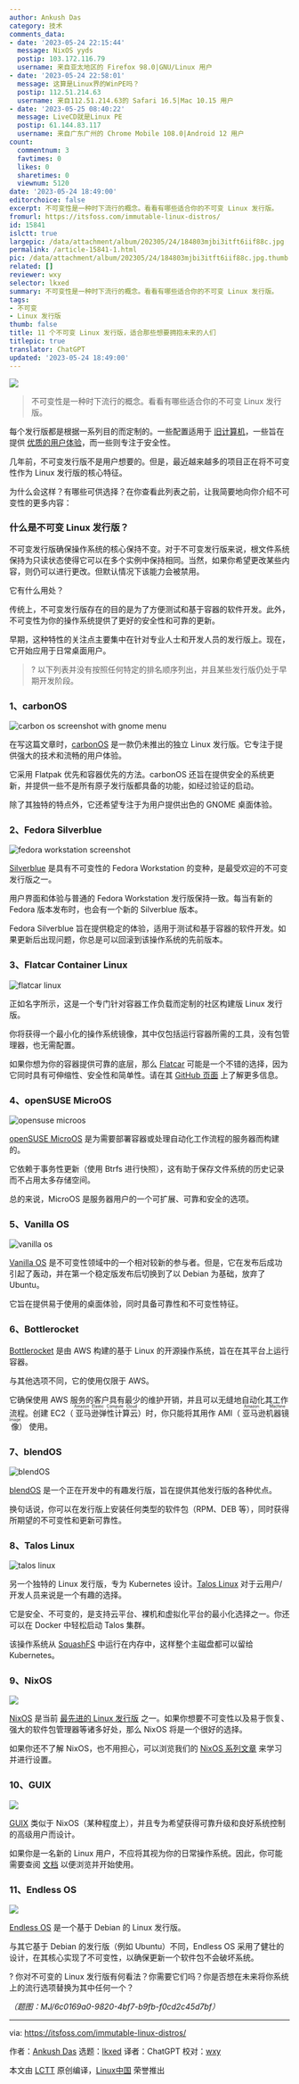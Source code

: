 ```yaml
---
author: Ankush Das
category: 技术
comments_data:
- date: '2023-05-24 22:15:44'
  message: NixOS yyds
  postip: 103.172.116.79
  username: 来自亚太地区的 Firefox 98.0|GNU/Linux 用户
- date: '2023-05-24 22:58:01'
  message: 这算是Linux界的WinPE吗？
  postip: 112.51.214.63
  username: 来自112.51.214.63的 Safari 16.5|Mac 10.15 用户
- date: '2023-05-25 08:40:22'
  message: LiveCD就是Linux PE
  postip: 61.144.83.117
  username: 来自广东广州的 Chrome Mobile 108.0|Android 12 用户
count:
  commentnum: 3
  favtimes: 0
  likes: 0
  sharetimes: 0
  viewnum: 5120
date: '2023-05-24 18:49:00'
editorchoice: false
excerpt: 不可变性是一种时下流行的概念。看看有哪些适合你的不可变 Linux 发行版。
fromurl: https://itsfoss.com/immutable-linux-distros/
id: 15841
islctt: true
largepic: /data/attachment/album/202305/24/184803mjbi3itft6iif88c.jpg
permalink: /article-15841-1.html
pic: /data/attachment/album/202305/24/184803mjbi3itft6iif88c.jpg.thumb.jpg
related: []
reviewer: wxy
selector: lkxed
summary: 不可变性是一种时下流行的概念。看看有哪些适合你的不可变 Linux 发行版。
tags:
- 不可变
- Linux 发行版
thumb: false
title: 11 个不可变 Linux 发行版，适合那些想要拥抱未来的人们
titlepic: true
translator: ChatGPT
updated: '2023-05-24 18:49:00'
---
```


![](/data/attachment/album/202305/24/184803mjbi3itft6iif88c.jpg)



> 
> 不可变性是一种时下流行的概念。看看有哪些适合你的不可变 Linux 发行版。
> 
> 
> 


每个发行版都是根据一系列目的而定制的。一些配置适用于 [旧计算机](https://itsfoss.com/lightweight-linux-beginners/)，一些旨在提供 [优质的用户体验](https://itsfoss.com/beautiful-linux-distributions/)，而一些则专注于安全性。


几年前，不可变发行版不是用户想要的。但是，最近越来越多的项目正在将不可变性作为 Linux 发行版的核心特征。


为什么会这样？有哪些可供选择？在你查看此列表之前，让我简要地向你介绍不可变性的更多内容：


### 什么是不可变 Linux 发行版？


不可变发行版确保操作系统的核心保持不变。对于不可变发行版来说，根文件系统保持为只读状态使得它可以在多个实例中保持相同。当然，如果你希望更改某些内容，则仍可以进行更改。但默认情况下该能力会被禁用。


它有什么用处？


传统上，不可变发行版存在的目的是为了方便测试和基于容器的软件开发。此外，不可变性为你的操作系统提供了更好的安全性和可靠的更新。


早期，这种特性的关注点主要集中在针对专业人士和开发人员的发行版上。现在，它开始应用于日常桌面用户。



> 
> ? 以下列表并没有按照任何特定的排名顺序列出，并且某些发行版仍处于早期开发阶段。
> 
> 
> 


### 1、carbonOS


![carbon os screenshot with gnome menu](/data/attachment/album/202305/24/184920ylluuuppa7atgx9u.png)


在写这篇文章时，[carbonOS](https://carbon.sh/) 是一款仍未推出的独立 Linux 发行版。它专注于提供强大的技术和流畅的用户体验。


它采用 Flatpak 优先和容器优先的方法。carbonOS 还旨在提供安全的系统更新，并提供一些不是所有原子发行版都具备的功能，如经过验证的启动。


除了其独特的特点外，它还希望专注于为用户提供出色的 GNOME 桌面体验。


### 2、Fedora Silverblue


![fedora workstation screenshot](/data/attachment/album/202305/24/184920jjbgbz005gzx0n25.jpg)


[Silverblue](https://silverblue.fedoraproject.org/) 是具有不可变性的 Fedora Workstation 的变种，是最受欢迎的不可变发行版之一。


用户界面和体验与普通的 Fedora Workstation 发行版保持一致。每当有新的 Fedora 版本发布时，也会有一个新的 Silverblue 版本。


Fedora Silverblue 旨在提供稳定的体验，适用于测试和基于容器的软件开发。如果更新后出现问题，你总是可以回滚到该操作系统的先前版本。


### 3、Flatcar Container Linux


![flatcar linux](/data/attachment/album/202305/24/184920wkqhztts0ynf3fh9.jpg)


正如名字所示，这是一个专门针对容器工作负载而定制的社区构建版 Linux 发行版。


你将获得一个最小化的操作系统镜像，其中仅包括运行容器所需的工具，没有包管理器，也无需配置。


如果你想为你的容器提供可靠的底层，那么 [Flatcar](https://www.flatcar.org/) 可能是一个不错的选择，因为它同时具有可伸缩性、安全性和简单性。请在其 [GitHub 页面](https://github.com/flatcar/Flatcar) 上了解更多信息。


### 4、openSUSE MicroOS


![opensuse microos](/data/attachment/album/202305/24/184921tgbudigb5dzdz8vj.jpg)


[openSUSE MicroOS](https://microos.opensuse.org/) 是为需要部署容器或处理自动化工作流程的服务器而构建的。


它依赖于事务性更新（使用 Btrfs 进行快照），这有助于保存文件系统的历史记录而不占用太多存储空间。


总的来说，MicroOS 是服务器用户的一个可扩展、可靠和安全的选项。


### 5、Vanilla OS


![vanilla os](/data/attachment/album/202305/24/184921k13shhj0qtfyttfm.jpg)


[Vanilla OS](https://vanillaos.org/) 是不可变性领域中的一个相对较新的参与者。但是，它在发布后成功引起了轰动，并在第一个稳定版发布后切换到了以 Debian 为基础，放弃了 Ubuntu。


它旨在提供易于使用的桌面体验，同时具备可靠性和不可变性特征。


### 6、Bottlerocket


[Bottlerocket](https://aws.amazon.com/bottlerocket/) 是由 AWS 构建的基于 Linux 的开源操作系统，旨在在其平台上运行容器。


与其他选项不同，它的使用仅限于 AWS。


它确保使用 AWS 服务的客户具有最少的维护开销，并且可以无缝地自动化其工作流程。创建 EC2（<ruby> 亚马逊弹性计算云 <rt>  Amazon Elastic Compute Cloud </rt></ruby>）时，你只能将其用作 AMI（<ruby> 亚马逊机器镜像 <rt>  Amazon Machine Image </rt></ruby>） 使用。


### 7、blendOS


![blendOS](/data/attachment/album/202305/24/185023m9zr9875kc2ex7k7.jpg)


[blendOS](https://blendos.co/) 是一个正在开发中的有趣发行版，旨在提供其他发行版的各种优点。


换句话说，你可以在发行版上安装任何类型的软件包（RPM、DEB 等），同时获得所期望的不可变性和更新可靠性。


### 8、Talos Linux


![talos linux](/data/attachment/album/202305/24/184921tk2ds11kc7sx3kid.jpg)


另一个独特的 Linux 发行版，专为 Kubernetes 设计。[Talos Linux](https://www.talos.dev/) 对于云用户/开发人员来说是一个有趣的选择。


它是安全、不可变的，是支持云平台、裸机和虚拟化平台的最小化选择之一。你还可以在 Docker 中轻松启动 Talos 集群。


该操作系统从 [SquashFS](https://en.wikipedia.org/wiki/SquashFS) 中运行在内存中，这样整个主磁盘都可以留给 Kubernetes。


### 9、NixOS


![](/data/attachment/album/202305/24/184921y6f5p6fbf7f060s5.png)


[NixOS](https://nixos.org/) 是当前 [最先进的 Linux 发行版](https://itsfoss.com/advanced-linux-distros/) 之一。如果你想要不可变性以及易于恢复、强大的软件包管理器等诸多好处，那么 NixOS 将是一个很好的选择。


如果你还不了解 NixOS，也不用担心，可以浏览我们的 [NixOS 系列文章](https://itsfoss.com/tag/nix-os/) 来学习并进行设置。


### 10、GUIX


![](/data/attachment/album/202305/24/184924hq9sy91w5ouz2ly9.png)


[GUIX](https://guix.gnu.org/) 类似于 NixOS（某种程度上），并且专为希望获得可靠升级和良好系统控制的高级用户而设计。


如果你是一名新的 Linux 用户，不应将其视为你的日常操作系统。因此，你可能需要查阅 [文档](https://guix.gnu.org/en/help/) 以便浏览并开始使用。


### 11、Endless OS


![](/data/attachment/album/202305/24/184924dagwhac13awdy5a9.jpg)


[Endless OS](https://endlessos.com/) 是一个基于 Debian 的 Linux 发行版。


与其它基于 Debian 的发行版（例如 Ubuntu）不同，Endless OS 采用了健壮的设计，在其核心实现了不可变性，以确保更新一个软件包不会破坏系统。


? 你对不可变的 Linux 发行版有何看法？你需要它们吗？你是否想在未来将你系统上的流行选项替换为其中任何一个？


*（题图：MJ/6c0169a0-9820-4bf7-b9fb-f0cd2c45d7bf）*




---


via: <https://itsfoss.com/immutable-linux-distros/>


作者：[Ankush Das](https://itsfoss.com/author/ankush/) 选题：[lkxed](https://github.com/lkxed/) 译者：ChatGPT 校对：[wxy](https://github.com/wxy)


本文由 [LCTT](https://github.com/LCTT/TranslateProject) 原创编译，[Linux中国](https://linux.cn/) 荣誉推出